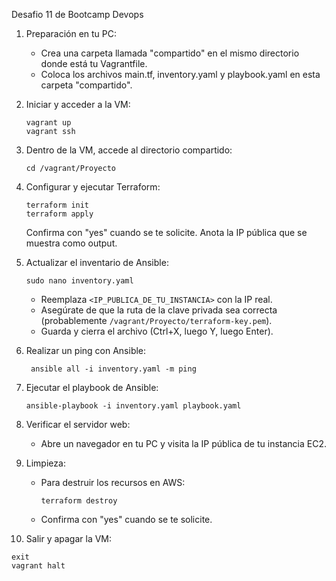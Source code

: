 Desafio 11 de Bootcamp Devops


1. Preparación en tu PC:
   - Crea una carpeta llamada "compartido" en el mismo directorio donde está tu Vagrantfile.
   - Coloca los archivos main.tf, inventory.yaml y playbook.yaml en esta carpeta "compartido".

2. Iniciar y acceder a la VM:
   ```
   vagrant up
   vagrant ssh
   ```

3. Dentro de la VM, accede al directorio compartido:
   ```
   cd /vagrant/Proyecto
   ```

4. Configurar y ejecutar Terraform:
   ```
   terraform init
   terraform apply
   ```
   Confirma con "yes" cuando se te solicite.
   Anota la IP pública que se muestra como output.

5. Actualizar el inventario de Ansible:
   ```
   sudo nano inventory.yaml
   ```
   - Reemplaza `<IP_PUBLICA_DE_TU_INSTANCIA>` con la IP real.
   - Asegúrate de que la ruta de la clave privada sea correcta (probablemente `/vagrant/Proyecto/terraform-key.pem`).
   - Guarda y cierra el archivo (Ctrl+X, luego Y, luego Enter).

6. Realizar un ping con Ansible:
   ```
    ansible all -i inventory.yaml -m ping
   ```

7. Ejecutar el playbook de Ansible:
   ```
   ansible-playbook -i inventory.yaml playbook.yaml
   ```

8. Verificar el servidor web:
   - Abre un navegador en tu PC y visita la IP pública de tu instancia EC2.

9. Limpieza:
   - Para destruir los recursos en AWS:
     ```
     terraform destroy
     ```
   - Confirma con "yes" cuando se te solicite.

10. Salir y apagar la VM:
   ```
   exit
   vagrant halt
   ```

